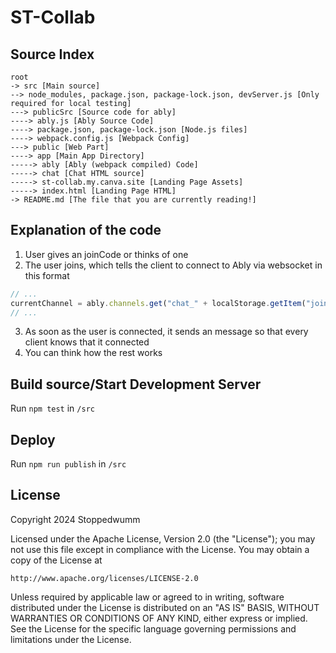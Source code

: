 # ST-Collab
## Source Index
```
root
-> src [Main source]
--> node_modules, package.json, package-lock.json, devServer.js [Only required for local testing]
---> publicSrc [Source code for ably]
----> ably.js [Ably Source Code]
----> package.json, package-lock.json [Node.js files]
----> webpack.config.js [Webpack Config]
---> public [Web Part]
----> app [Main App Directory]
-----> ably [Ably (webpack compiled) Code]
-----> chat [Chat HTML source]
-----> st-collab.my.canva.site [Landing Page Assets]
-----> index.html [Landing Page HTML]
-> README.md [The file that you are currently reading!]
```

## Explanation of the code
1. User gives an joinCode or thinks of one
2. The user joins, which tells the client to connect to Ably via websocket in this format
```js
// ...
currentChannel = ably.channels.get("chat_" + localStorage.getItem("joinCode"))
// ...
```
3. As soon as the user is connected, it sends an message so that every client knows that it connected
4. You can think how the rest works

## Build source/Start Development Server
Run `npm test` in `/src`

## Deploy
Run `npm run publish` in `/src`

## License
Copyright 2024 Stoppedwumm

Licensed under the Apache License, Version 2.0 (the "License");
you may not use this file except in compliance with the License.
You may obtain a copy of the License at

    http://www.apache.org/licenses/LICENSE-2.0

Unless required by applicable law or agreed to in writing, software
distributed under the License is distributed on an "AS IS" BASIS,
WITHOUT WARRANTIES OR CONDITIONS OF ANY KIND, either express or implied.
See the License for the specific language governing permissions and
limitations under the License.
